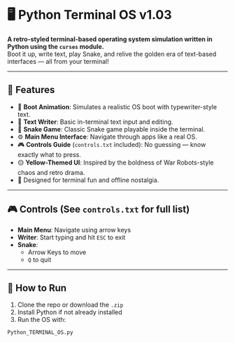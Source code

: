 # 🖥️ Python Terminal OS v1.03

**A retro-styled terminal-based operating system simulation written in Python using the `curses` module.**  
Boot it up, write text, play Snake, and relive the golden era of text-based interfaces — all from your terminal!

---

## 🎯 Features

- 🚀 **Boot Animation**: Simulates a realistic OS boot with typewriter-style text.
- 📝 **Text Writer**: Basic in-terminal text input and editing.
- 🐍 **Snake Game**: Classic Snake game playable inside the terminal.
- ⚙️ **Main Menu Interface**: Navigate through apps like a real OS.
- 🎮 **Controls Guide** (`controls.txt` included): No guessing — know exactly what to press.
- 🟡 **Yellow-Themed UI**: Inspired by the boldness of War Robots-style chaos and retro drama.
- 💾 Designed for terminal fun and offline nostalgia.

---

## 🎮 Controls (See `controls.txt` for full list)

- **Main Menu**: Navigate using arrow keys
- **Writer**: Start typing and hit `ESC` to exit
- **Snake**:
  - Arrow Keys to move
  - `Q` to quit

---

## 🔧 How to Run

1. Clone the repo or download the `.zip`
2. Install Python if not already installed
3. Run the OS with:

```bash
Python_TERMINAL_OS.py
